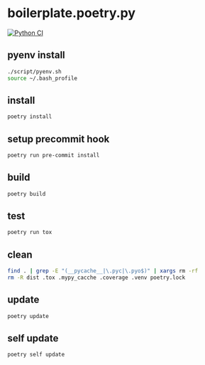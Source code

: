 # boilerplate.poetry.py

[![Python CI](https://github.com/MichinaoShimizu/boilerplate.poetry.py/actions/workflows/python-package.yml/badge.svg)](https://github.com/MichinaoShimizu/boilerplate.poetry.py/actions/workflows/python-package.yml)

## pyenv install

```bash
./script/pyenv.sh
source ~/.bash_profile
```

## install

```bash
poetry install
```

## setup precommit hook

```bash
poetry run pre-commit install
```

## build

```bash
poetry build
```

## test

```bash
poetry run tox
```

## clean

```bash
find . | grep -E "(__pycache__|\.pyc|\.pyo$)" | xargs rm -rf
rm -R dist .tox .mypy_cacche .coverage .venv poetry.lock
```

## update

```bash
poetry update
```

## self update

```bash
poetry self update
```
